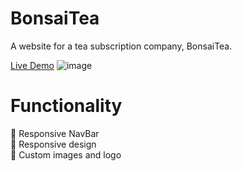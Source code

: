 # BonsaiTea
A website for a tea subscription company, BonsaiTea.

[Live Demo](https://m1lanaz.github.io/BonsaiSiteDeploy/)
![image](https://github.com/m1lanaz/BonsaiSiteDeploy/assets/58622630/64d404bf-9043-4e17-8cb5-a0d8ac0d5de7)

# Functionality
📌 Responsive NavBar\
📌 Responsive design\
📌 Custom images and logo
